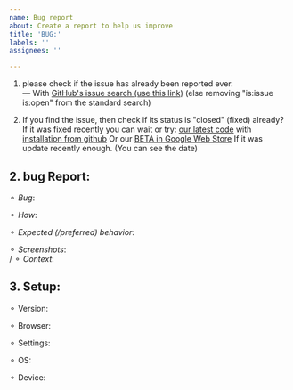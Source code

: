 ```yaml
---
name: Bug report
about: Create a report to help us improve
title: 'BUG:'
labels: ''
assignees: ''

---
```


<!-- 
Before submitting click "PREVIEW" -->
1. please check if the issue has already been reported ever.  
— With [GitHub's issue search (use this link)](https://github.com/ImprovedTube/ImprovedTube/issues?q=)  (else removing "is:issue is:open" from the standard search)       

2. If you find the issue, then check if its status is  "closed" (fixed) already?
If it was fixed recently you can wait or try: [our latest code](https://github.com/ImprovedTube/ImprovedTube/archive/master.zip)  with [installation from github](https://github.com/ImprovedTube/ImprovedTube#installation-from-github) 
Or our  [BETA in Google Web Store](https://chrome.google.com/webstore/detail/improvedtube/lodjfjlkodalimdjgncejhkadjhacgki)
If it was update recently enough. (You can see the date)

## 2. bug Report:
 ⚬ *Bug*:  
<!-- a clear / concise description of what the bug is -->
 
 ⚬ *How*:  
<!-- Steps to **reproduce** the issue  -->
 
 ⚬ *Expected (/preferred) behavior*:
 
 ⚬ *Screenshots*:  <!-- (If applicable) -->   
/ ⚬ *Context*:       <!-- (Additional context, if any)  --> 

##  3. Setup:    
<!-- Consider to fill in your following **details**:  -->
 ⚬  Version:   
<!--  [e.g. ImprovedTube 3.21  You can find it at the ⋮ icon>settings>version]   -->

 ⚬ Browser:  
<!--  [e.g.  Chromium 83.0.4103.116  / Firefox / Safari / ...] -->

 ⚬ Settings:  
<!--  Attach exported settings  `(ImprovedTube -> Settings -> Backup & reset -> Export settings)`  -->

 ⚬   OS:  
 <!--  [e.g. Linux Ubuntu 16 /  Windows 7 / Mac OSX /  iOS ]  -->

 ⚬   Device:   
<!--  [if applicable e.g. iPhone4] -->
